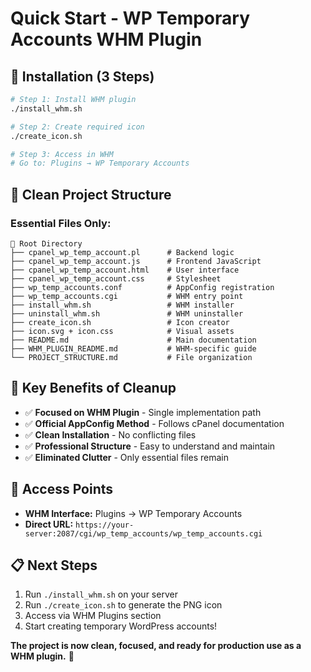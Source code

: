 # Quick Start - WP Temporary Accounts WHM Plugin

## 🚀 **Installation (3 Steps)**

```bash
# Step 1: Install WHM plugin
./install_whm.sh

# Step 2: Create required icon
./create_icon.sh

# Step 3: Access in WHM
# Go to: Plugins → WP Temporary Accounts
```

## 📁 **Clean Project Structure**

### **Essential Files Only:**
```
📂 Root Directory
├── cpanel_wp_temp_account.pl      # Backend logic
├── cpanel_wp_temp_account.js      # Frontend JavaScript
├── cpanel_wp_temp_account.html    # User interface
├── cpanel_wp_temp_account.css     # Stylesheet
├── wp_temp_accounts.conf          # AppConfig registration
├── wp_temp_accounts.cgi           # WHM entry point
├── install_whm.sh                 # WHM installer
├── uninstall_whm.sh               # WHM uninstaller
├── create_icon.sh                 # Icon creator
├── icon.svg + icon.css            # Visual assets
├── README.md                      # Main documentation
├── WHM_PLUGIN_README.md           # WHM-specific guide
└── PROJECT_STRUCTURE.md           # File organization

```

## 🎯 **Key Benefits of Cleanup**

- ✅ **Focused on WHM Plugin** - Single implementation path
- ✅ **Official AppConfig Method** - Follows cPanel documentation
- ✅ **Clean Installation** - No conflicting files
- ✅ **Professional Structure** - Easy to understand and maintain
- ✅ **Eliminated Clutter** - Only essential files remain

## 🔧 **Access Points**

- **WHM Interface:** Plugins → WP Temporary Accounts
- **Direct URL:** `https://your-server:2087/cgi/wp_temp_accounts/wp_temp_accounts.cgi`

## 📋 **Next Steps**

1. Run `./install_whm.sh` on your server
2. Run `./create_icon.sh` to generate the PNG icon
3. Access via WHM Plugins section
4. Start creating temporary WordPress accounts!

**The project is now clean, focused, and ready for production use as a WHM plugin.** 🎉